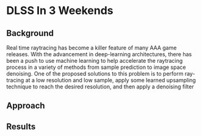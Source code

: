 # DLSS In 3 Weekends

## Background

Real time raytracing has become a killer feature of many AAA game releases. With the advancement in deep-learning architectures, there has been a push to use machine learning to help accelerate the raytracing process in a variety of methods from sample prediction to image space denoising. One of the proposed solutions to this problem is to perform ray-tracing at a low resolution and low sample, apply some learned upsampling technique to reach the desired resolution, and then apply a denoising filter

## Approach
## Results



<!--stackedit_data:
eyJoaXN0b3J5IjpbLTE2MTAxODk4MzEsODMyMjExNjcsLTE0Nj
Q1NjkwMDVdfQ==
-->